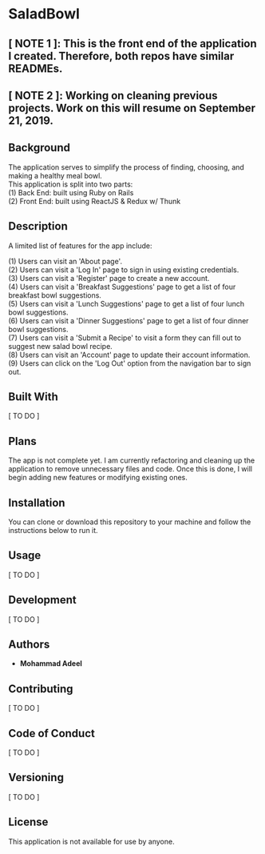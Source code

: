 # SaladBowl

## [ NOTE 1 ]: This is the front end of the application I created. Therefore, both repos have similar READMEs.
## [ NOTE 2 ]: Working on cleaning previous projects. Work on this will resume on September 21, 2019.

## Background
The application serves to simplify the process of finding, choosing, and making a healthy meal bowl.
<br />
This application is split into two parts: <br />
(1) Back End: built using Ruby on Rails <br />
(2) Front End: built using ReactJS & Redux w/ Thunk <br />


## Description

A limited list of features for the app include:

(1) Users can visit an 'About page'.<br />
(2) Users can visit a 'Log In' page to sign in using existing credentials.<br />
(3) Users can visit a 'Register' page to create a new account.<br />
(4) Users can visit a 'Breakfast Suggestions' page to get a list of four breakfast bowl suggestions.<br />
(5) Users can visit a 'Lunch Suggestions' page to get a list of four lunch bowl suggestions.<br />
(6) Users can visit a 'Dinner Suggestions' page to get a list of four dinner bowl suggestions.<br />
(7) Users can visit a 'Submit a Recipe' to visit a form they can fill out to suggest new salad bowl recipe.<br />
(8) Users can visit an 'Account' page to update their account information.<br />
(9) Users can click on the 'Log Out' option from the navigation bar to sign out.<br />

## Built With

 [ TO DO ]

## Plans

The app is not complete yet. I am currently refactoring and cleaning up the application to remove unnecessary files and code. Once this is done, I will begin adding new features or modifying existing ones.

## Installation

You can clone or download this repository to your machine and follow the instructions below to run it.

## Usage

[ TO DO ]

## Development

[ TO DO ]

## Authors

* **Mohammad Adeel**

## Contributing

[ TO DO ]

## Code of Conduct

[ TO DO ]

## Versioning

[ TO DO ]

## License

This application is not available for use by anyone.

